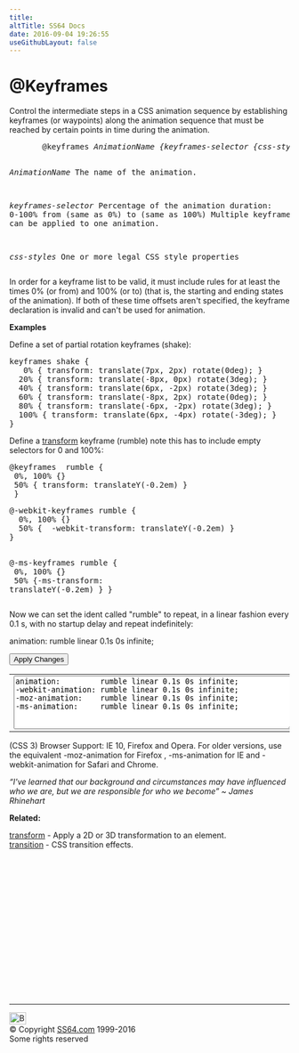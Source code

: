```yaml
---
title:
altTitle: SS64 Docs
date: 2016-09-04 19:26:55
useGithubLayout: false
---
```

<!-- #BeginLibraryItem "/Library/head_css.lbi" --><!-- #EndLibraryItem --><h1>@Keyframes</h1>
<p>Control the intermediate steps in a CSS animation sequence by establishing keyframes (or waypoints) along the animation sequence that must be reached by certain points in time during the animation.</p>
<pre>       @keyframes <i>AnimationName {keyframes-selector {css-styles;{% raw %}}}{% endraw %}</i>

   <i>AnimationName</i>      The name of the animation.

   <i>keyframes-selector</i> Percentage of the animation duration:
                      0-100%
                      from (same as 0%)
                      to (same as 100%)
                      Multiple keyframes-selectors can be applied to one animation.

   <i>css-styles</i>         One or more legal CSS style properties
</pre>
<p>In order for a keyframe list to be valid, it must include rules for at least the times 0% (or <span class="code">from</span>) and 100% (or <span class="code">to</span>) (that is, the starting and ending states of the animation). If both of these time offsets aren't specified, the keyframe declaration is invalid and can't be used for animation.</p>
<p><b>Examples</b></p>
<p>Define a set of partial rotation keyframes (shake):</p>
<pre>keyframes shake {
   0% { transform: translate(7px, 2px) rotate(0deg); }
  20% { transform: translate(-8px, 0px) rotate(3deg); }
  40% { transform: translate(6px, -2px) rotate(3deg); }
  60% { transform: translate(-8px, 2px) rotate(0deg); }
  80% { transform: translate(-6px, -2px) rotate(3deg); }
  100% { transform: translate(6px, -4px) rotate(-3deg); }
}</pre>
<p>Define a <a href="transform.html">transform</a> keyframe (rumble) note this has to include empty selectors for 0 and 100%:</p>
<pre>@keyframes  rumble {
 0%, 100% {}
 50% { transform: translateY(-0.2em) }
 }</pre>
<pre>@-webkit-keyframes rumble {<br>  0%, 100% {} 
  50% {  -webkit-transform: translateY(-0.2em) }
}

@-ms-keyframes  rumble {<br>  0%, 100% {}<br>  50% {-ms-transform: translateY(-0.2em) }
}<span class="code"></span></pre>
<p>Now we can set the ident called "rumble" to repeat, in a linear fashion every 0.1 s, with no startup delay and repeat indefinitely:</p>
<p class="code">animation:         rumble linear 0.1s 0s infinite;</p>
<input type="button" onclick="ApplyStyle()" value="Apply Changes">
<table>
  <tbody><tr>
    <td><textarea name="tryit" id="trycode" cols="60" rows="6" tabindex="1">animation:         rumble linear 0.1s 0s infinite;
-webkit-animation: rumble linear 0.1s 0s infinite;
-moz-animation:    rumble linear 0.1s 0s infinite;
-ms-animation:     rumble linear 0.1s 0s infinite;
</textarea></td>
    <td><div id="tryresult">This is a sample of CSS animation.</div></td>
  </tr>
</tbody></table>
<p>(CSS 3) Browser Support:  IE 10, Firefox and Opera. For older versions, use the equivalent <span class="code">-moz-animation</span> for Firefox , <span class="code">-ms-animation </span>for IE and <span class="code">-webkit-animation</span> for Safari and Chrome.</p>
<p><span class="quote"><i>“I've learned that our background and circumstances may have influenced who we are, but we are responsible for who we become” ~ James Rhinehart</i></span></p>
<p><b>Related:</b></p>
<p><a href="transform.html">transform</a> - Apply a 2D or 3D transformation to an element.<br>
<a href="transition.html">transition</a> - CSS transition effects.</p><!-- #BeginLibraryItem "/Library/foot_css.lbi" --><p><script async="" src="//pagead2.googlesyndication.com/pagead/js/adsbygoogle.js"></script>
<!-- CSS -->
<ins class="adsbygoogle" style="display:inline-block;width:300px;height:250px" data-ad-client="ca-pub-6140977852749469" data-ad-slot="2739097502"></ins>
<script>
(adsbygoogle = window.adsbygoogle || []).push({});
</script></p>
<hr>
<div id="bl" class="footer"><a href="#"><img src="../images/top.png" width="30" height="22" alt="Back to the Top"></a></div>
<div id="br" class="footer, tagline">© Copyright <a href="http://ss64.com/">SS64.com</a> 1999-2016<br>
Some rights reserved</div><!-- #EndLibraryItem -->


